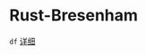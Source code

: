 # Rust-Bresenham
`df`
[详细](https://baike.baidu.com/item/Bresenham%E7%9B%B4%E7%BA%BF%E6%BC%94%E7%AE%97%E6%B3%95/8011208?fr=aladdin)
